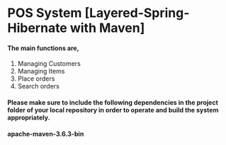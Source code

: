 # POS System [Layered-Spring-Hibernate with Maven]

#### The main functions are,
1. Managing Customers
2. Managing Items
3. Place orders
4. Search orders
#### Please make sure to include the following dependencies in the project folder of your local repository in order to operate and build the system appropriately.
#### apache-maven-3.6.3-bin

